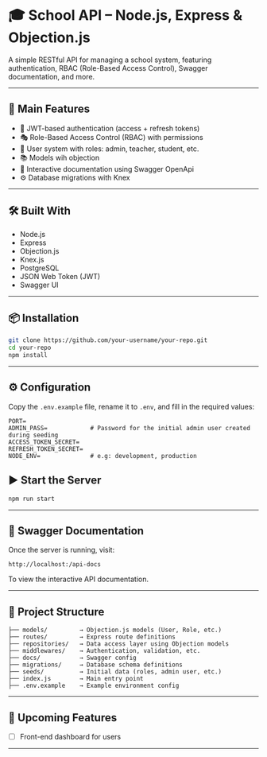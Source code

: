 # 🎓 School API – Node.js, Express & Objection.js

A simple RESTful API for managing a school system, featuring authentication, RBAC (Role-Based Access Control), Swagger documentation, and more.

---

## 🚀 Main Features

- 🔐 JWT-based authentication (access + refresh tokens)
- 🎭 Role-Based Access Control (RBAC) with  permissions
- 👤 User system with roles: admin, teacher, student, etc.
- 📚 Models wih objection
- 📘 Interactive documentation using Swagger OpenApi
- ⚙️ Database migrations  with Knex

---

## 🛠️ Built With

- Node.js
- Express
- Objection.js
- Knex.js
- PostgreSQL
- JSON Web Token (JWT)
- Swagger UI

---

## 📦 Installation

```bash
git clone https://github.com/your-username/your-repo.git
cd your-repo
npm install
```

---

## ⚙️ Configuration

Copy the `.env.example` file, rename it to `.env`, and fill in the required values:

```env
PORT=
ADMIN_PASS=            # Password for the initial admin user created during seeding
ACCESS_TOKEN_SECRET=
REFRESH_TOKEN_SECRET=
NODE_ENV=              # e.g: development, production
```

## ▶️ Start the Server

```bash
npm run start
```

---

## 📄 Swagger Documentation

Once the server is running, visit:

```
http://localhost:/api-docs
```

To view the interactive API documentation.

---

## 📁 Project Structure

```
├── models/         → Objection.js models (User, Role, etc.)
├── routes/         → Express route definitions
├── repositories/   → Data access layer using Objection models
├── middlewares/    → Authentication, validation, etc.
├── docs/           → Swagger config
├── migrations/     → Database schema definitions
├── seeds/          → Initial data (roles, admin user, etc.)
├── index.js        → Main entry point
├── .env.example    → Example environment config
```

---

## 📌 Upcoming Features

- [ ] Front-end dashboard for users

---
